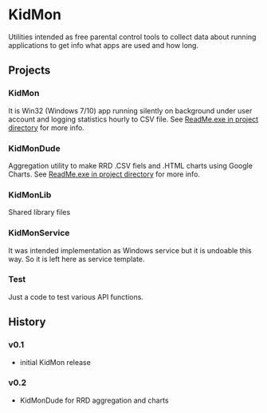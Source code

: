 # KidMon

Utilities intended as free parental control tools to collect data about running applications to get info what apps are used and how long.

## Projects

### KidMon
It is Win32 (Windows 7/10) app running silently on background under user account and logging statistics hourly to CSV file. See [ReadMe.exe in project directory](./KidMon/ReadMe.txt) for more info.

### KidMonDude
Aggregation utility to make RRD .CSV fiels and .HTML charts using Google Charts. See [ReadMe.exe in project directory](./KidMonDude/ReadMe.txt) for more info.

### KidMonLib
Shared library files

### KidMonService
It was intended implementation as Windows service but it is undoable this way. So it is left here as service template.

### Test
Just a code to test various API functions.

## History

### v0.1
* initial KidMon release

### v0.2
* KidMonDude for RRD aggregation and charts
